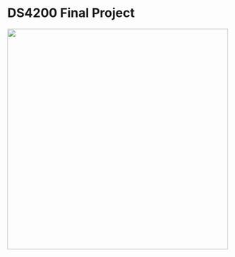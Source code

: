 # DS4200 Final Project

<img src='https://i.ibb.co/Zpdz30Gj/Screenshot-2025-04-13-at-1-47-55-AM.png' width=500>
